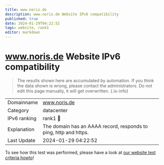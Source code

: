 ```yaml
---
title: www.noris.de
description: www.noris.de Website IPv6 compatibility
published: true
date: 2024-01-29T04:22:52
tags: website, rank1
editor: markdown
---
```


# www.noris.de Website IPv6 compatibility

> The results shown here are accumulated by automation. If you think the data shown is wrong, please contact the administrators. 
> Do not edit this page manually, it will get overwritten.
{.is-info}


|   |   |
| - | - |
| Domainname | www.noris.de
| Category | datacenter |
| IPv6 ranking | rank1 :1st_place_medal: |
| Explanation | The domain has an AAAA record, responds to ping, http and https. |
| Last Update | 2024-01-29 04:22:52 |

To see how this test was performed, please have a look at [our website test criteria howto](/howto/testcriteria/website)!

